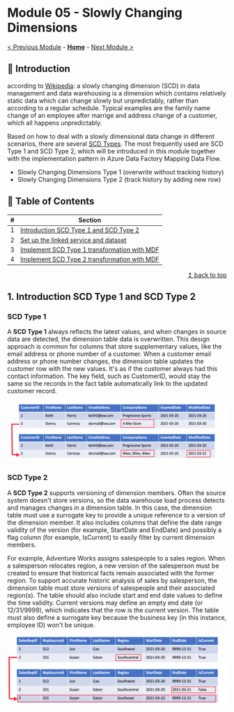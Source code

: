 # Module 05 - Slowly Changing Dimensions

[< Previous Module](../modules/module04.md) - **[Home](../README.md)** - [Next Module >](../modules/module05.md)

## :loudspeaker: Introduction

according to [Wikipedia](https://en.wikipedia.org/wiki/Slowly_changing_dimension): a slowly changing dimension (SCD) in data management and data warehousing is a dimension which contains relatively static data which can change slowly but unpredictably, rather than according to a regular schedule. Typical examples are the family name change of an employee after marrige and address change of a customer, which all happens unpredictably.

Based on how to deal with a slowly dimensional data change in different scenarios, there are several [SCD Types](https://learn.microsoft.com/en-us/training/modules/populate-slowly-changing-dimensions-azure-synapse-analytics-pipelines/3-choose-between-dimension-types). The most frequently used are SCD Type 1 and SCD Type 2, which will be introduced in this module together with the implementation pattern in Azure Data Factory Mapping Data Flow. 


* Slowly Changing Dimensions Type 1 (overwrite without tracking history)
* Slowly Changing Dimensions Type 2 (track history by adding new row)

## :bookmark_tabs: Table of Contents

| #  | Section |
| --- | --- |
| 1 | [Introduction SCD Type 1 and SCD Type 2](#1-introduction-scd-type-1-and-scd-type-2) |
| 2 | [Set up the linked service and dataset](#2-set-up-the-linked-service-and-dataset) |
| 3 | [Implement SCD Type 1 transformation with MDF](#3-implement-sdc-type-1-transformation-with-MDF) |
| 4 | [Implement SCD Type 2 transformation with MDF](#4-implement-sdc-type-2-transformation-with-MDF) |

<div align="right"><a href="#module-05---slowly-changing-dimensions">↥ back to top</a></div>

## 1. Introduction SCD Type 1 and SCD Type 2

### SCD Type 1
A **SCD Type 1** always reflects the latest values, and when changes in source data are detected, the dimension table data is overwritten. This design approach is common for columns that store supplementary values, like the email address or phone number of a customer. When a customer email address or phone number changes, the dimension table updates the customer row with the new values. It's as if the customer always had this contact information. The key field, such as CustomerID, would stay the same so the records in the fact table automatically link to the updated customer record.

<kbd> <img src="../images/module05/slowly-changing-dimensions-type-1-change.png" alt="example of SCD Type 1" /> </kbd>

### SCD Type 2
A **SCD Type 2** supports versioning of dimension members. Often the source system doesn't store versions, so the data warehouse load process detects and manages changes in a dimension table. In this case, the dimension table must use a surrogate key to provide a unique reference to a version of the dimension member. It also includes columns that define the date range validity of the version (for example, StartDate and EndDate) and possibly a flag column (for example, IsCurrent) to easily filter by current dimension members.

For example, Adventure Works assigns salespeople to a sales region. When a salesperson relocates region, a new version of the salesperson must be created to ensure that historical facts remain associated with the former region. To support accurate historic analysis of sales by salesperson, the dimension table must store versions of salespeople and their associated region(s). The table should also include start and end date values to define the time validity. Current versions may define an empty end date (or 12/31/9999), which indicates that the row is the current version. The table must also define a surrogate key because the business key (in this instance, employee ID) won't be unique.

<kbd> <img src="../images/module05/slowly-changing-dimensions-type-2-change.png" alt="example of SCD Type 2" /> </kbd>

